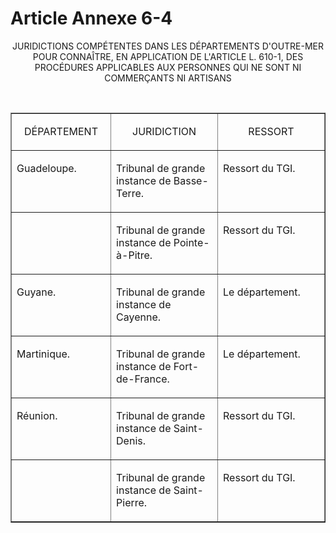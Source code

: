 # Article Annexe 6-4

<p align='center'>JURIDICTIONS COMPÉTENTES DANS LES DÉPARTEMENTS D'OUTRE-MER POUR CONNAÎTRE, EN APPLICATION DE L'ARTICLE L. 610-1, DES PROCÉDURES APPLICABLES AUX PERSONNES QUI NE SONT NI COMMERÇANTS NI ARTISANS</p><p align='center'></p><p align='center'><br/></p><table border='1' cellSpacing='1' width='740' align='center' cellPadding='0'><tbody><tr><td width='143'><p align='center'>DÉPARTEMENT</p></td><td width='156'><p align='center'>JURIDICTION</p></td><td width='156'><p align='center'>RESSORT</p></td></tr></tbody><tbody><tr><td vAlign='top'><p>Guadeloupe.</p></td><td vAlign='top'><p>Tribunal de grande instance de Basse-Terre.</p></td><td vAlign='top'><p>Ressort du TGI.</p></td></tr><tr><td vAlign='top'></td><td vAlign='top'><p>Tribunal de grande instance de Pointe-à-Pitre.</p></td><td vAlign='top'><p>Ressort du TGI.</p></td></tr><tr><td vAlign='top'><p>Guyane.</p></td><td vAlign='top'><p>Tribunal de grande instance de Cayenne.</p></td><td vAlign='top'><p>Le département.</p></td></tr><tr><td vAlign='top'><p>Martinique.</p></td><td vAlign='top'><p>Tribunal de grande instance de Fort-de-France.</p></td><td vAlign='top'><p>Le département.</p></td></tr><tr><td vAlign='top'><p>Réunion.</p></td><td vAlign='top'><p>Tribunal de grande instance de Saint-Denis.</p></td><td vAlign='top'><p>Ressort du TGI.</p></td></tr><tr><td vAlign='top'></td><td vAlign='top'><p>Tribunal de grande instance de Saint-Pierre.</p></td><td vAlign='top'><p>Ressort du TGI.</p></td></tr></tbody></table>